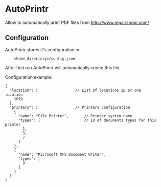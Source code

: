 # AutoPrintr

Allow to automatically print PDF files from http://www.repairshopr.com/

## Configuration

AutoPrintr stores it's configuration in 

```
    <home_directory>/config.json
```

After first run AutoPrintr will automatically create this file.

Configuration example:

```
{
  "location": [					// List of locations ID or one location
    1019
  ],
  "printers": [					// Printers configuration
    {
      "name": "File Printer",		// Printer system name
      "types": [					// ID of documents types for this printer
      	1,
      	3,
      	7
      ]				
    },
    {
      "name": "Microsoft XPS Document Writer",
      "types": [
        9
      ]
    }
  ]
}
```
